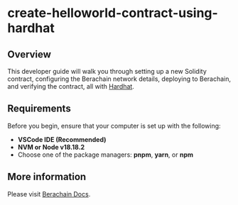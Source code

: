 # create-helloworld-contract-using-hardhat
 
## Overview
This developer guide will walk you through setting up a new Solidity contract, configuring the Berachain network details, deploying to Berachain, and verifying the contract, all with [Hardhat](https://hardhat.org/).

## Requirements
Before you begin, ensure that your computer is set up with the following:

- **VSCode IDE (Recommended)**
- **NVM or Node v18.18.2**
- Choose one of the package managers: **pnpm**, **yarn**, or **npm**

## More information
Please visit [Berachain Docs](https://docs.berachain.com/developers/guides/create-helloworld-contract-using-hardhat).
